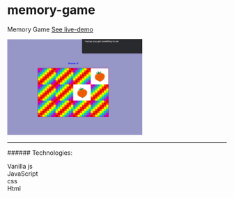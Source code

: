 # memory-game
 
 Memory Game 
[See live-demo](https://cleverttech.github.io/memory-game/)

<img src="https://github.com/Cleverttech/memory-game/blob/main/images/demo.PNG" alt="demo-Image" margin="auto 0px" width="310" height="220"/>

<hr>
###### Technologies: 

Vanilla js <br>
JavaScript <br>
css <br>
Html
